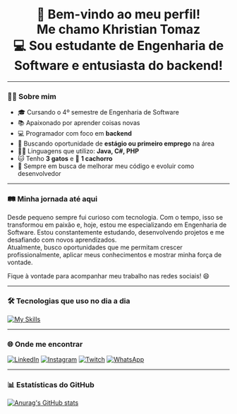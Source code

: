 <h1 align="center">
  👋 Bem-vindo ao meu perfil!<br>
  Me chamo Khristian Tomaz<br>
  💻 Sou estudante de Engenharia de Software e entusiasta do backend!
</h1>

---

### 👨‍💻 Sobre mim
- 🎓 Cursando o 4º semestre de Engenharia de Software  
- 📚 Apaixonado por aprender coisas novas  
- 💻 Programador com foco em **backend**  
- 🚀 Buscando oportunidade de **estágio ou primeiro emprego** na área  
- 👨‍💻 Linguagens que utilizo: **Java, C#, PHP**  
- 🐱 Tenho **3 gatos** e 🐶 **1 cachorro**  
- 🔧 Sempre em busca de melhorar meu código e evoluir como desenvolvedor  

---

### 🛤️ Minha jornada até aqui

Desde pequeno sempre fui curioso com tecnologia. Com o tempo, isso se transformou em paixão e, hoje, estou me especializando em Engenharia de Software. Estou constantemente estudando, desenvolvendo projetos e me desafiando com novos aprendizados.  
Atualmente, busco oportunidades que me permitam crescer profissionalmente, aplicar meus conhecimentos e mostrar minha força de vontade.

Fique à vontade para acompanhar meu trabalho nas redes sociais! 😄

---

### 🛠️ Tecnologias que uso no dia a dia

[![My Skills](https://skillicons.dev/icons?i=cs,dotnet,java,mysql,react,visualstudio,vscode,github,git,docker,php,postgres,postman)](https://skillicons.dev)

---

### 🌐 Onde me encontrar

[![LinkedIn](https://img.shields.io/badge/LinkedIn-0077B5?style=for-the-badge&logo=linkedin&logoColor=white)](https://www.linkedin.com/in/khristian-tomaz/)
[![Instagram](https://img.shields.io/badge/Instagram-E4405F?style=for-the-badge&logo=instagram&logoColor=white)](https://www.instagram.com/iluzinh0/)
[![Twitch](https://img.shields.io/badge/Twitch-9146FF?style=for-the-badge&logo=twitch&logoColor=white)](https://www.twitch.tv/iluzinh0)
[![WhatsApp](https://img.shields.io/badge/WhatsApp-25D366?style=for-the-badge&logo=whatsapp&logoColor=white)](https://contate.me/khristiantomaz)

---

### 📊 Estatísticas do GitHub

[![Anurag's GitHub stats](https://github-readme-stats.vercel.app/api?username=khristiantomaz&theme=dark&show_icons=true)](https://github.com/anuraghazra/github-readme-stats)
